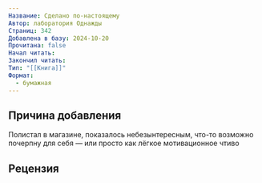 ```yaml
---
Название: Сделано по-настоящему
Автор: лаборатория Однажды
Страниц: 342
Добавлена в базу: 2024-10-20
Прочитана: false
Начал читать: 
Закончил читать: 
Тип: "[[Книга]]"
Формат:
  - бумажная
---
```

## Причина добавления

Полистал в магазине, показалось небезынтересным, что-то возможно почерпну для себя — или просто как лёгкое мотивационное чтиво

## Рецензия